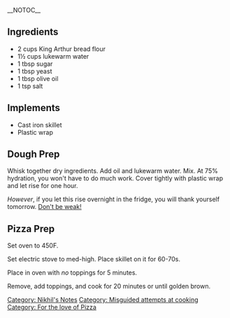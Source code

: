 \_\_NOTOC\_\_

Ingredients
-----------

-   2 cups King Arthur bread flour
-   1½ cups lukewarm water
-   1 tbsp sugar
-   1 tbsp yeast
-   1 tbsp olive oil
-   1 tsp salt

Implements
----------

-   Cast iron skillet
-   Plastic wrap

Dough Prep
----------

Whisk together dry ingredients. Add oil and lukewarm water. Mix. At 75%
hydration, you won't have to do much work. Cover tightly with plastic
wrap and let rise for one hour.

*However*, if you let this rise overnight in the fridge, you will thank
yourself tomorrow. [Don't be
weak!](http://en.wikipedia.org/wiki/Stanford_marshmallow_experiment)

Pizza Prep
----------

Set oven to 450F.

Set electric stove to med-high. Place skillet on it for 60-70s.

Place in oven with *no* toppings for 5 minutes.

Remove, add toppings, and cook for 20 minutes or until golden brown.

[Category: Nikhil's Notes](Category:_Nikhil's_Notes "wikilink")
[Category: Misguided attempts at
cooking](Category:_Misguided_attempts_at_cooking "wikilink") [Category:
For the love of Pizza](Category:_For_the_love_of_Pizza "wikilink")
